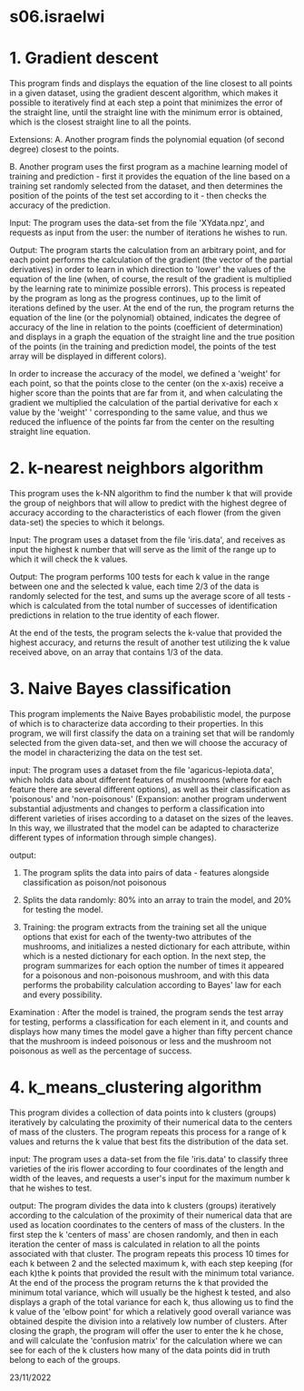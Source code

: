 # s06.israelwi


# 1. Gradient descent

This program finds and displays the equation of the line closest to all points in a given dataset, using the gradient descent algorithm, which makes it possible to iteratively find at each step a point that minimizes the error of the straight line, until the straight line with the minimum error is obtained, which is the closest straight line to all the points.

Extensions: A. Another program finds the polynomial equation (of  second degree) closest to the points.

B. Another program uses the first program as a machine learning model of training and prediction - first it provides the equation of the line based on a training set randomly selected from the dataset, and then determines the position of the points of the test set according to it - then checks the accuracy of the prediction.
 
Input:
The program uses the data-set from the file 'XYdata.npz', and requests as input from the user: the number of iterations he wishes to run.

Output:
The program starts the calculation from an arbitrary point, and for each point performs the calculation of the gradient (the vector of the partial derivatives) in order to learn in which direction to 'lower' the values of the equation of the line (when, of course, the result of the gradient is multiplied by the learning rate to minimize possible errors). This process is repeated by the program as long as the progress continues, up to the limit of iterations defined by the user. At the end of the run, the program returns the equation of the line (or the polynomial) obtained, indicates the degree of accuracy of the line in relation to the points (coefficient of determination) and displays in a graph the equation of the straight line and the true position of the points (in the training and prediction model, the points of the test array will be displayed in different colors).

In order to increase the accuracy of the model, we defined a 'weight' for each point, so that the points close to the center (on the x-axis) receive a higher score than the points that are far from it, and when calculating the gradient we multiplied the calculation of the partial derivative for each x value by the 'weight' ' corresponding to the same value, and thus we reduced the influence of the points far from the center on the resulting straight line equation.

# 2. k-nearest neighbors algorithm

This program uses the k-NN algorithm to find the number k that will provide the group of neighbors that will allow to predict with the highest degree of accuracy according to the characteristics of each flower (from the given data-set) the species to which it belongs.

Input:
The program uses a dataset from the file 'iris.data', and receives as input the highest k number that will serve as the limit of the range up to which it will check the k values.

Output:
The program performs 100 tests for each k value in the range between one and the selected k value, each time 2/3 of the data is randomly selected for the test, and sums up the average score of all tests - which is calculated from the total number of successes of  identification predictions in relation to the true identity of each flower.

At the end of the tests, the program selects the k-value that provided the highest accuracy, and returns the result of another test utilizing the k value received above, on an array that contains 1/3 of the data.

# 3. Naive Bayes classification

This program implements the Naive Bayes probabilistic model, the purpose of which is to characterize data according to their properties. In this program, we will first classify the data on a training set that will be randomly selected from the given data-set, and then we will choose the accuracy of the model in characterizing the data on the test set.

input:
The program uses a dataset from the file 'agaricus-lepiota.data', which holds data about different features of mushrooms (where for each feature there are several different options), as well as their  classification as 'poisonous' and 'non-poisonous' (Expansion: another program underwent substantial adjustments and changes to perform a classification into different varieties of irises according to a dataset on the sizes of the leaves. In this way, we illustrated that the model can be adapted to characterize different types of information through simple changes).

output:
1. The program splits the data into pairs of data - features alongside classification as poison/not poisonous 

2. Splits the data randomly: 80% into an array to train the model, and 20% for testing the model.

3. Training: the program extracts from the training set all the unique options that exist for each of the twenty-two attributes of the mushrooms, and initializes a nested dictionary for each attribute, within which is a nested dictionary for each option.
In the next step, the program summarizes for each option the number of times it appeared for a poisonous and non-poisonous mushroom, and with this data performs the probability calculation according to Bayes' law for each and every possibility.

Examination : After the model is trained, the program sends the test array for testing, performs a classification for each element in it, and counts and displays how many times the model gave a higher than fifty percent chance that the mushroom is indeed poisonous or less and the mushroom not poisonous as well as the percentage of success.

# 4. k_means_clustering algorithm

This program divides a collection of data points into k clusters (groups) iteratively by calculating the proximity of their numerical data to the centers of mass of the clusters. The program repeats this process for a range of k values and returns the k value that best fits the distribution of the data set.

input:
The program uses a data-set from the file 'iris.data' to classify three varieties of the iris flower according to four coordinates of the length and width of the leaves, and requests a user's input for the maximum number k that he wishes to test.

output:
The program divides the data into k clusters (groups) iteratively according to the calculation of the proximity of their numerical data that are used as location coordinates to the centers of mass of the clusters. In the first step the k 'centers of mass' are chosen randomly, and then in each iteration the center of mass is calculated in relation to all the points associated with that cluster.
The program repeats this process 10 times for each k between 2 and the selected maximum k, with each step keeping (for each k)the k points that provided the result with the minimum total variance.
At the end of the process the program returns the k that provided the minimum total variance, which will usually be the highest k tested, and also displays a graph of the total variance for each k, thus allowing us to find the k value of the 'elbow point' for which a relatively good overall variance was obtained despite the division into a relatively low number of clusters.
After closing the graph, the program will offer the user to enter the k he chose, and will calculate the 'confusion matrix' for the calculation where we can see for each of the k clusters how many of the data points did in truth belong to each of the groups.

23/11/2022


